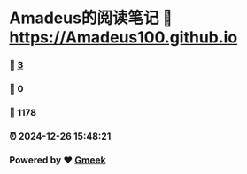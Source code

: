 # Amadeus的阅读笔记 :link: https://Amadeus100.github.io 
### :page_facing_up: [3](https://Amadeus100.github.io/tag.html) 
### :speech_balloon: 0 
### :hibiscus: 1178 
### :alarm_clock: 2024-12-26 15:48:21 
### Powered by :heart: [Gmeek](https://github.com/Meekdai/Gmeek)
